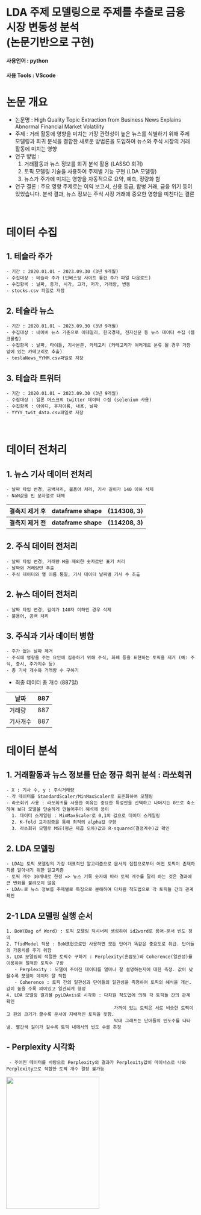 # LDA 주제 모델링으로 주제를 추출로 금융 시장 변동성 분석 <br/> (논문기반으로 구현) 

#### 사용언어 : python
#### 사용 Tools : VScode

# 논문 개요 
  - 논문명 : High Quality Topic Extraction from Business News Explains Abnormal Financial Market Volatility
  - 주제 : 거래 활동에 영향을 미치는 가장 관련성이 높은 뉴스를 식별하기 위해 주제 모델링과 회귀 분석을 결합한 새로운 방법론을 도입하여 뉴스와 주식 시장의 거래 활동에 미치는 영향
  - 연구 방법 :
    1. 거래활동과 뉴스 정보를 회귀 분석 활용 (LASSO 회귀)
    2. 토픽 모델링 기술을 사용하여 주제별 기능 구현 (LDA 모델링)
    3. 뉴스가 주가에 미치는 영향을 자동적으로 요약, 예측, 정량화 함
  - 연구 결론 : 주요 영향 주제로는 이익 보고서, 신용 등급, 합병 거래, 금융 위기 등이 있었습니다. 분석 결과, 뉴스 정보는 주식 시장 거래에 중요한 영향을 미친다는 결론
<br>

# 데이터 수집 

## 1. 테슬라 주가
    - 기간 : 2020.01.01 ~ 2023.09.30 (3년 9개월)
    - 수집대상 : 테슬라 주가 (인베스팅 사이트 통한 주가 파일 다운로드)
    - 수집항목 : 날짜, 종가, 시가, 고가, 저가, 거래량, 변동
    - stocks.csv 파일로 저장

## 2. 테슬라 뉴스
    - 기간 : 2020.01.01 ~ 2023.09.30 (3년 9개월)
    - 수집대상 : 네이버 뉴스 기준으로 이데일리, 한국경제, 전자신문 등 뉴스 데이터 수집 (웹 크롤링)
    - 수집항목 : 날짜, 타이틀, 기사본문, 카테고리 (카테고리가 여러개로 분류 될 경우 가장 앞에 있는 카테고리로 추출)
    - teslaNews_YYMM.csv파일로 저장

## 3. 테슬라 트위터
    - 기간 : 2020.01.01 ~ 2023.09.30 (3년 9개월)
    - 수집대상 : 일론 머스크의 twitter 데이터 수집 (selenium 사용)
    - 수집항목 : 아이디, 유저이름, 내용, 날짜 
    - YYYY_twit_data.csv파일로 저장
<br/>

# 데이터 전처리

## 1. 뉴스 기사 데이터 전처리 
    - 날짜 타입 변경, 공백처리, 불용어 처리, 기사 길이가 140 이하 삭제
    - NaN값을 빈 문자열로 대체 
    
| 결측지 제거 후 | dataframe shape | (114308, 3) |
|------|---|---|
| <b>결측지 제거 전 </b> | <b> dataframe shape</b> | <b>(114208, 3)</b> |

## 2. 주식 데이터 전처리 
    - 날짜 타입 변경, 거래량 M을 제외한 숫자로만 표기 처리
    - 날짜와 거래량만 추출
    - 주식 데이터와 열 이름 통일, 기사 데이터 날짜별 기사 수 추출

## 2. 뉴스 데이터 전처리 
    - 날짜 타입 변경, 길이가 140자 이하인 경우 삭제
    - 불용어, 공백 처리

## 3. 주식과 기사 데이터 병합
    - 주가 없는 날짜 제거
    - 주식에 영향을 주는 요인에 집중하기 위해 주식, 화폐 등을 표현하는 토픽을 제거 (예: 주식, 증시, 주가지수 등)
    - 총 기사 개수와 거래량 수 구하기
    
- 최종 데이터 총 개수 (887일)
  
|날짜|887| 
|------|---|
|거래량|887| 
|기사개수|887| 

# 데이터 분석

## 1. 거래활동과 뉴스 정보를 단순 정규 회귀 분석 : 라쏘회귀
    - X : 기사 수, y : 주식거래량 
    - 각 데이터를 StandardScaler/MinMaxScaler로 표준화하여 모델링
    - 라쏘회귀 사용 : 라쏘회귀를 사용한 이유는 중요한 특성만을 선택하고 나머지는 0으로 축소하여 보다 모델을 단순하게 만들어주어 해석에 용이
      1. 데이터 스케일링 : MinMaxScaler로 0,1의 값으로 데이터 스케일링
      2. K-fold 교차검증을 통해 최적의 alpha값 구함
      3. 라쏘회귀 모델로 MSE(평균 제곱 오차)값과 R-squared(결정계수)값 확인


## 2. LDA 모델링
    - LDA는 토픽 모델링의 가장 대표적인 알고리즘으로 문서의 집합으로부터 어떤 토픽이 존재하지를 알아내기 위한 알고리즘
    - 토픽 개수 30개내로 한정 => 뉴스 기록 숫자에 따라 토픽 개수를 달리 하는 것은 결과에 큰 변화를 불려오지 않음
    - LDAㄴ로 뉴스 정보를 주제별로 특징으로 분해하여 다차원 척도법으로 각 토픽들 간의 관계 확인
    
## 2-1 LDA 모델링 실행 순서
    1. BoW(Bag of Word) : 토픽 모델링 딕셔너리 생성하여 id2word로 용어-문서 빈도 정의
    2. TfidModel 적용 : BoW표현으로만 사용하면 모든 단어가 똑같은 중요도로 취급. 단어들의 가중치를 주기 위함
    3. LDA 모델링의 적절한 토픽수 구하기 : Perplexity(혼잡도)와 Coherence(일관성)를 이용하여 절적한 토픽수 구함
       - Perplexity : 모델이 주어진 데이터를 얼마나 잘 설명하는지에 대한 측정. 값이 낮을수록 모델이 데이터 잘 적합
       - Coherence : 토픽 간의 일관성과 단어들의 일관성을 측정하여 토픽의 해석을 개선. 값이 높을 수록 의미있고 일관되게 형성
    4. LDA 모델링 결과물 pyLDAvis로 시각화 : 다차원 척도법에 의해 각 토픽들 간의 관계 확인 
                                            가까이 있는 토픽은 서로 비슷한 토픽이고 원의 크기가 클수록 문서에 지배적인 토픽을 뜻함. 
                                            막대 그래프는 단어들의 빈도수를 나타냄. 빨간색 길이가 길수록 토픽 내에서의 빈도 수를 추정

  ## - Perplexity 시각화
     - 주어진 데이터를 바탕으로 Perplexity의 결과가 Perplexity값이 마이너스로 나와 Perplexity으로 적합한 토픽 개수 결정 불가능
       

<img src="https://github.com/yumioh/data_analysis/assets/38059057/473e8232-8466-469e-8c1d-120cb2c67195" width="70%" height="30%"/>

   ## - Coherence 시각화
      - 주어진 데이터를 바탕으로 Coherence의 결과가 토픽의 개수가 20개 일때 토픽의 의미와 일관성을 보임

<img src="https://github.com/yumioh/data_analysis/assets/38059057/7ea465e0-a6ce-4767-8499-3b9b1749cf5b" width="70%" height="30%"/>


   ## - LDA 모델링 시각화
      - Perplexity와 Coherence를 통해 두가지 측면을 종합하여 토픽의 개수를 20개로 설정
  
<img src="https://github.com/yumioh/data_analysis/assets/38059057/131f2394-586f-4056-a11f-5e6ae588db7a" width="100%" height="100%" margin="5px"/>



## 5. 결론
    - 기사 버즈량과 주가를 비교 했을때 크게 주가에 크게 영향이 없었고, 삼성전자가 주제라 카테고리에서 경제 부분에 많이 나타나는 것으로 보입니다
      8월 16일과 8일이 가장 버즈량이 많은 날로 워드 클라우드로 분석해서 봤을때 지난헤 8월에 태풍 카눈과 잼버린 이슈로 인해 
      두 단어와 관련된 키워드가 대부분인걸 워드 클라우드로 확인이 가능합니다
      8월달 뉴스만 수집한 데이터로 그 수가 충분하지 않아 단순히 그달에 어떤 이슈가 있었는지 정도밖에 파악이 불가합니다
      현재 데이터로 수 자체가 적어 표본의 대표성을 가질 수 없어 뉴스와 주가 상관관계가 있다는 점을 알기 어렵습니다

